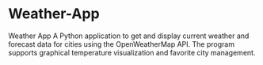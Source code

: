# Weather-App
Weather App A Python application to get and display current weather and forecast data for cities using the OpenWeatherMap API. The program supports graphical temperature visualization and favorite city management.
